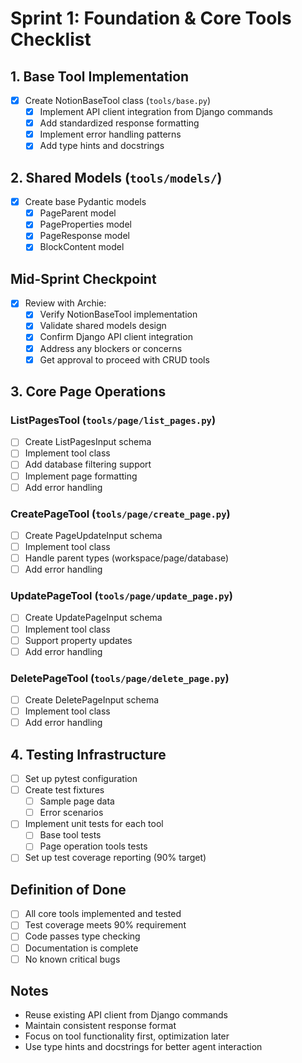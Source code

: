 # Sprint 1: Foundation & Core Tools Checklist

## 1. Base Tool Implementation
- [x] Create NotionBaseTool class (`tools/base.py`)
  - [x] Implement API client integration from Django commands
  - [x] Add standardized response formatting
  - [x] Implement error handling patterns
  - [x] Add type hints and docstrings

## 2. Shared Models (`tools/models/`)
- [x] Create base Pydantic models
  - [x] PageParent model
  - [x] PageProperties model
  - [x] PageResponse model
  - [x] BlockContent model

## Mid-Sprint Checkpoint
- [x] Review with Archie:
  - [x] Verify NotionBaseTool implementation
  - [x] Validate shared models design
  - [x] Confirm Django API client integration
  - [x] Address any blockers or concerns
  - [x] Get approval to proceed with CRUD tools

## 3. Core Page Operations
### ListPagesTool (`tools/page/list_pages.py`)
- [ ] Create ListPagesInput schema
- [ ] Implement tool class
- [ ] Add database filtering support
- [ ] Implement page formatting
- [ ] Add error handling

### CreatePageTool (`tools/page/create_page.py`)
- [ ] Create PageUpdateInput schema
- [ ] Implement tool class
- [ ] Handle parent types (workspace/page/database)
- [ ] Add error handling

### UpdatePageTool (`tools/page/update_page.py`)
- [ ] Create UpdatePageInput schema
- [ ] Implement tool class
- [ ] Support property updates
- [ ] Add error handling

### DeletePageTool (`tools/page/delete_page.py`)
- [ ] Create DeletePageInput schema
- [ ] Implement tool class
- [ ] Add error handling

## 4. Testing Infrastructure
- [ ] Set up pytest configuration
- [ ] Create test fixtures
  - [ ] Sample page data
  - [ ] Error scenarios
- [ ] Implement unit tests for each tool
  - [ ] Base tool tests
  - [ ] Page operation tools tests
- [ ] Set up test coverage reporting (90% target)

## Definition of Done
- [ ] All core tools implemented and tested
- [ ] Test coverage meets 90% requirement
- [ ] Code passes type checking
- [ ] Documentation is complete
- [ ] No known critical bugs

## Notes
- Reuse existing API client from Django commands
- Maintain consistent response format
- Focus on tool functionality first, optimization later
- Use type hints and docstrings for better agent interaction 
